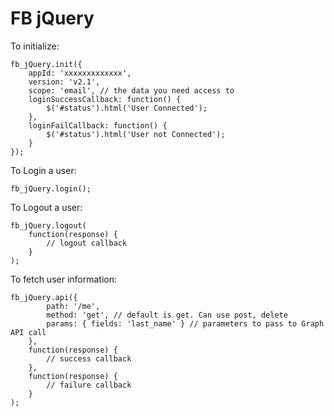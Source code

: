# FB jQuery

To initialize: 

```
fb_jQuery.init({
    appId: 'xxxxxxxxxxxxx',
    version: 'v2.1',
    scope: 'email', // the data you need access to
    loginSuccessCallback: function() {
        $('#status').html('User Connected');
    },
    loginFailCallback: function() {
        $('#status').html('User not Connected');
    }
});
```

To Login a user:

```
fb_jQuery.login();
```

To Logout a user:

```
fb_jQuery.logout(
    function(response) {
        // logout callback
    }
);
```

To fetch user information:

```
fb_jQuery.api({
        path: '/me',
        method: 'get', // default is get. Can use post, delete
        params: { fields: 'last_name' } // parameters to pass to Graph API call
    },
    function(response) {
        // success callback
    },
    function(response) {
        // failure callback
    }
);
```